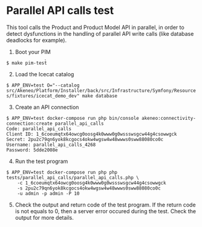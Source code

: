 # Parallel API calls test

This tool calls the Product and Product Model API in parallel,
in order to detect dysfunctions in the handling of parallel API write calls
(like database deadlocks for example).

1. Boot your PIM

`$ make pim-test̀`

2. Load the Icecat catalog

`$ APP_ENV=test O="--catalog src/Akeneo/Platform/Installer/back/src/Infrastructure/Symfony/Resources/fixtures/icecat_demo_dev" make database`

3. Create an API connection

```
$ APP_ENV=test docker-compose run php bin/console akeneo:connectivity-connection:create parallel_api_calls
Code: parallel_api_calls
Client ID: 1_6coeumqtx64owcg0oosg4k0www0g0wssswsgcw44g4csowwgck
Secret: 2pu2c79qn6yok8kcgocs4okw4wgsw4w48wwws0sww88080co0c
Username: parallel_api_calls_4268
Password: 5dde2008e
```

4. Run the test program
```
$ APP_ENV=test docker-compose run php php tests/parallel_api_calls/parallel_api_calls.php \
    -c 1_6coeumqtx64owcg0oosg4k0www0g0wssswsgcw44g4csowwgck
    -s 2pu2c79qn6yok8kcgocs4okw4wgsw4w48wwws0sww88080co0c
    -u admin -p admin -P 10
```

5. Check the output and return code of the test program.
If the return code is not equals to 0, then a server error occured during the test. Check the output for more details.
